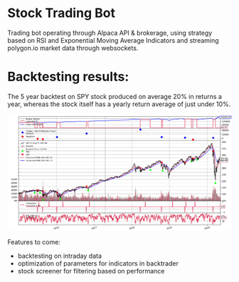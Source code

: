 # Stock Trading Bot
Trading bot operating through Alpaca API & brokerage, using strategy based on RSI and Exponential Moving Average Indicators and streaming polygon.io market data through websockets.

# Backtesting results:
The 5 year backtest on SPY stock produced on average 20% in returns a year, whereas the stock itself has a yearly return average of just under 10%. 

![image](backtest/images/rsipattern.png)

Features to come:
- backtesting on intraday data
- optimization of parameters for indicators in backtrader
- stock screener for filtering based on performance
